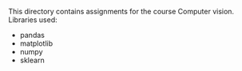 This directory contains assignments for the course Computer vision. Libraries used:

- pandas
- matplotlib
- numpy
- sklearn
